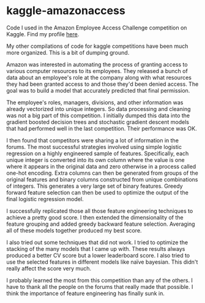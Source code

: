 kaggle-amazonaccess
===================

Code I used in the Amazon Employee Access Challenge competition on
Kaggle. Find my profile
[here](http://www.kaggle.com/users/25160/proth).

My other compilations of code for kaggle competitions have been much
more organized. This is a bit of dumping ground.

Amazon was interested in automating the process of granting access to
various computer resources to its employees. They released a bunch of
data about an employee's role at the company along with what resources
they had been granted access to and those they'd been denied
access. The goal was to build a model that accurately predicted that
final permission.

The employee's roles, managers, divisions, and other information was
already vectorized into unique integers. So data processing and
cleaning was not a big part of this competition. I initially dumped
this data into the gradient boosted decision trees and stochastic
gradient descent models that had performed well in the last
competition. Their performance was OK.

I then found that competitors were sharing a lot of information in the
forums. The most successful strategies involved using simple logistic
regression on a highly engineered sample of features. Specifically,
each unique integer is converted into its own column where the value
is one where it appears in the original data and zero otherwise in a
process called one-hot encoding. Extra columns can then be generated
from groups of the original features and binary columns constructed
from unique combinations of integers. This generates a very large set
of binary features. Greedy forward feature selection can then be used
to optimize the output of the final logistic regression model.

I successfully replicated those all those feature engineering
techniques to achieve a pretty good score. I then extended the
dimensionality of the feature grouping and added greedy backward
feature selection. Averaging all of these models together produced my
best score.

I also tried out some techniques that did not work. I tried to
optimize the stacking of the many models that I came up with. These
results always produced a better CV score but a lower leaderboard
score. I also tried to use the selected features in different models
like naïve bayesian. This didn't really affect the score very much.

I probably learned the most from this competition than any of the
others. I have to thank all the people on the forums that really made
that possible. I think the importance of feature engineering has
finally sunk in.

